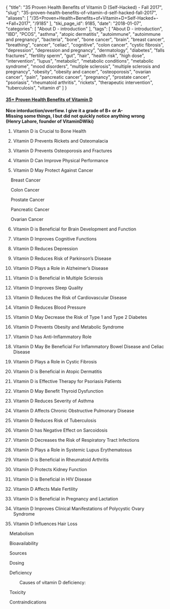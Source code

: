 {
    "title": "35 Proven Health Benefits of Vitamin D (Self-Hacked) - Fall 2017",
    "slug": "35-proven-health-benefits-of-vitamin-d-self-hacked-fall-2017",
    "aliases": [
        "/35+Proven+Health+Benefits+of+Vitamin+D+Self-Hacked+-+Fall+2017",
        "/9185"
    ],
    "tiki_page_id": 9185,
    "date": "2018-01-07",
    "categories": [
        "About D - introduction"
    ],
    "tags": [
        "About D - introduction",
        "IBD",
        "PCOS",
        "asthma",
        "atopic dermatitis",
        "autoimmune",
        "autoimmune and pregnancy",
        "bacteria",
        "bone",
        "bone cancer",
        "brain",
        "breast cancer",
        "breathing",
        "cancer",
        "celiac",
        "cognitive",
        "colon cancer",
        "cystic fibrosis",
        "depression",
        "depression and pregnancy",
        "dermatology",
        "diabetes",
        "falls fractures",
        "fertility sperm",
        "gut",
        "hair",
        "health risk",
        "high dose",
        "intervention",
        "lupus",
        "metabolic",
        "metabolic conditions",
        "metabolic syndrome",
        "mood disorders",
        "multiple sclerosis",
        "multiple sclerosis and pregnancy",
        "obesity",
        "obesity and cancer",
        "osteoporosis",
        "ovarian cancer",
        "pain",
        "pancreatic cancer",
        "pregnancy",
        "prostate cancer",
        "psoriasis",
        "rheumatoid arthritis",
        "rickets",
        "therapeutic intervention",
        "tuberculosis",
        "vitamin d"
    ]
}


#### [35+ Proven Health Benefits of Vitamin D](https://selfhacked.com/blog/35proven-health-benefits-vitamin-d-part-1/)

 **Nice intorduction/overfiew. I give it a grade of B+ or A-   
Missing some things, I but did not quickly notice anything wrong  
 (Henry Lahore, founder of VitaminDWiki)** 

1) Vitamin D is Crucial to Bone Health

2) Vitamin D Prevents Rickets and Osteomalacia

3) Vitamin D Prevents Osteoporosis and Fractures

4) Vitamin D Can Improve Physical Performance

5) Vitamin D May Protect Against Cancer

&nbsp; &nbsp; Breast Cancer

&nbsp; &nbsp; Colon Cancer

&nbsp; &nbsp; Prostate Cancer

&nbsp; &nbsp; Pancreatic Cancer

&nbsp; &nbsp; Ovarian Cancer

6) Vitamin D is Beneficial for Brain Development and Function

7) Vitamin D Improves Cognitive Functions

8) Vitamin D Reduces Depression

9) Vitamin D Reduces Risk of Parkinson’s Disease

10) Vitamin D Plays a Role in Alzheimer’s Disease

11) Vitamin D is Beneficial in Multiple Sclerosis

12) Vitamin D Improves Sleep Quality

13) Vitamin D Reduces the Risk of Cardiovascular Disease

14) Vitamin D Reduces Blood Pressure

15) Vitamin D May Decrease the Risk of Type 1 and Type 2 Diabetes

16) Vitamin D Prevents Obesity and Metabolic Syndrome

17) Vitamin D has Anti-Inflammatory Role

18) Vitamin D May Be Beneficial For Inflammatory Bowel Disease and Celiac Disease

19) Vitamin D Plays a Role in Cystic Fibrosis

20) Vitamin D is Beneficial in Atopic Dermatitis

21) Vitamin D is Effective Therapy for Psoriasis Patients

22) Vitamin D May Benefit Thyroid Dysfunction

23) Vitamin D Reduces Severity of Asthma

24) Vitamin D Affects Chronic Obstructive Pulmonary Disease

25) Vitamin D Reduces Risk of Tuberculosis

26) Vitamin D has Negative Effect on Sarcoidosis

27) Vitamin D Decreases the Risk of Respiratory Tract Infections

28) Vitamin D Plays a Role in Systemic Lupus Erythematosus

29) Vitamin D is Beneficial in Rheumatoid Arthritis

30) Vitamin D Protects Kidney Function

31) Vitamin D is Beneficial in HIV Disease

32) Vitamin D Affects Male Fertility

33) Vitamin D is Beneficial in Pregnancy and Lactation

34) Vitamin D Improves Clinical Manifestations of Polycystic Ovary Syndrome

35) Vitamin D Influences Hair Loss

&nbsp; &nbsp;Metabolism

&nbsp; &nbsp;Bioavailability

&nbsp; &nbsp;Sources

&nbsp; &nbsp;Dosing

&nbsp; &nbsp;Deficiency

&nbsp; &nbsp; &nbsp; &nbsp; &nbsp; &nbsp;Causes of vitamin D deficiency:

&nbsp; &nbsp;Toxicity

&nbsp; &nbsp;Contraindications